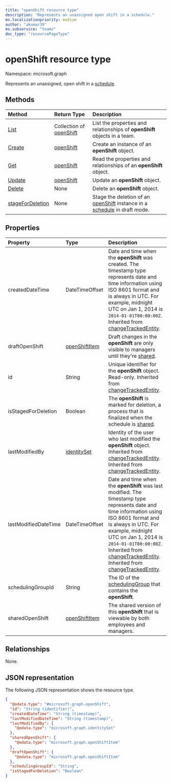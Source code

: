 ```yaml
---
title: "openShift resource type"
description: "Represents an unassigned open shift in a schedule."
ms.localizationpriority: medium
author: "akumar39"
ms.subservice: "teams"
doc_type: "resourcePageType"
---
```


# openShift resource type

Namespace: microsoft.graph


Represents an unassigned, open shift in a [schedule](../resources/schedule.md).

## Methods

| Method       | Return Type | Description |
|:-------------|:------------|:------------|
| [List](../api/openshift-list.md) | Collection of [openShift](openshift.md) | List the properties and relationships of **openShift** objects in a team.|
| [Create](../api/openshift-post.md) | [openShift](openshift.md) | Create an instance of an **openShift** object. |
| [Get](../api/openshift-get.md) | [openShift](openshift.md) | Read the properties and relationships of an **openShift** object. |
| [Update](../api/openshift-update.md) | [openShift](openshift.md) | Update an **openShift** object. |
| [Delete](../api/openshift-delete.md) | None | Delete an **openShift** object. |
| [stageForDeletion](../api/changetrackedentity-stagefordeletion.md) | None | Stage the deletion of an [openShift](../resources/openshift.md) instance in a [schedule](../resources/schedule.md) in draft mode.    | |

## Properties

| Property     | Type        | Description |
|:-------------|:------------|:------------|
| createdDateTime       | DateTimeOffset                    | Date and time when the **openShift** was created. The timestamp type represents date and time information using ISO 8601 format and is always in UTC. For example, midnight UTC on Jan 1, 2014 is `2014-01-01T00:00:00Z`. Inherited from [changeTrackedEntity](changetrackedentity.md).                               |
| draftOpenShift        | [openShiftItem](openshiftitem.md) | Draft changes in the **openShift** are only visible to managers until they're [shared](../api/schedule-share.md).              |
| id                    | String                            | Unique identifier for the **openShift** object. Read-only. Inherited from [changeTrackedEntity](changetrackedentity.md).        |
| isStagedForDeletion   | Boolean                           | The **openShift** is marked for deletion, a process that is finalized when the schedule is [shared](../api/schedule-share.md).     |
| lastModifiedBy        | [identitySet](identityset.md)     | Identity of the user who last modified the **openShift** object. Inherited from [changeTrackedEntity](changetrackedentity.md). Inherited from [changeTrackedEntity](../resources/changetrackedentity.md).|
| lastModifiedDateTime  | DateTimeOffset                    | Date and time when the **openShift** was last modified. The timestamp type represents date and time information using ISO 8601 format and is always in UTC. For example, midnight UTC on Jan 1, 2014 is `2014-01-01T00:00:00Z`. Inherited from [changeTrackedEntity](changetrackedentity.md). Inherited from [changeTrackedEntity](../resources/changetrackedentity.md).|
| schedulingGroupId     | String                            | The ID of the [schedulingGroup](schedulinggroup.md) that contains the **openShift**.  |
| sharedOpenShift       | [openShiftItem](openshiftitem.md) | The shared version of this **openShift** that is viewable by both employees and managers.                         |

## Relationships

None.

## JSON representation

The following JSON representation shows the resource type.

<!-- {
  "blockType": "resource",
  "optionalProperties": [

  ],
  "@odata.type": "microsoft.graph.openShift"
}-->

```json
{
  "@odata.type": "#microsoft.graph.openShift",
  "id": "String (identifier)",
  "createdDateTime": "String (timestamp)",
  "lastModifiedDateTime": "String (timestamp)",
  "lastModifiedBy": {
    "@odata.type": "microsoft.graph.identitySet"
  },
  "sharedOpenShift": {
    "@odata.type": "microsoft.graph.openShiftItem"
  },
  "draftOpenShift": {
    "@odata.type": "microsoft.graph.openShiftItem"
  },
  "schedulingGroupId": "String",
  "isStagedForDeletion": "Boolean"
}
```

<!-- uuid: 16cd6b66-4b1a-43a1-adaf-3a886856ed98
2019-02-04 14:57:30 UTC -->
<!-- {
  "type": "#page.annotation",
  "description": "openShift resource",
  "keywords": "",
  "section": "documentation",
  "tocPath": ""
}-->

